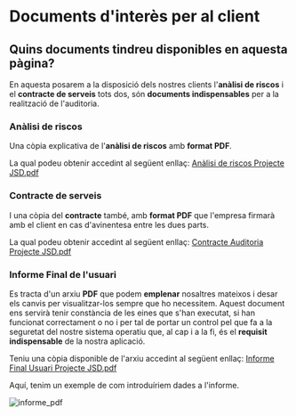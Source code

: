 # Documents d'interès per al client

## Quins documents tindreu disponibles en aquesta pàgina?

En aquesta posarem a la disposició dels nostres clients l'**anàlisi de riscos** i el **contracte de serveis** tots dos, són **documents indispensables** per a la realització de l'auditoria.

### Anàlisi de riscos

Una còpia explicativa de l'**anàlisi de riscos** amb **format PDF**.

La qual podeu obtenir accedint al següent enllaç: 
[Anàlisi de riscos Projecte JSD.pdf](https://github.com/2ASIX-2021-22/ProjecteJSD/files/8747605/Analisi.de.riscos.Projecte.JSD.pdf)

### Contracte de serveis

I una còpia del **contracte** també, amb **format PDF** que l'empresa firmarà amb el client en cas d'avinentesa entre les dues parts.

La qual podeu obtenir accedint al següent enllaç: [Contracte Auditoria Projecte JSD.pdf](https://github.com/2ASIX-2021-22/ProjecteJSD/files/8747621/Contracte.Auditoria.Projecte.JSD.pdf)

### Informe Final de l'usuari

Es tracta d'un arxiu **PDF** que podem **emplenar** nosaltres mateixos i desar els canvis per visualitzar-los sempre que ho necessitem. Aquest document ens servirà tenir constància de les eines que s'han executat, si han funcionat correctament o no i per tal de portar un control pel que fa a la seguretat del nostre sistema operatiu que, al cap i a la fi, és el **requisit indispensable** de la nostra aplicació.

Teniu una còpia disponible de l'arxiu accedint al següent enllaç: [Informe Final Usuari Projecte JSD.pdf](https://github.com/2ASIX-2021-22/ProjecteJSD/files/8744913/Informe.Final.Usuari.Projecte.JSD.pdf) 

Aquí, tenim un exemple de com introduíriem dades a l'informe.

![informe_pdf](https://user-images.githubusercontent.com/92753159/169624033-8e58f7b6-2829-45a0-bec1-708dff4290fc.png)
 
